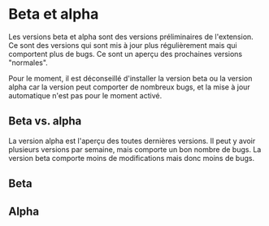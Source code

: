 # Beta et alpha
Les versions beta et alpha sont des versions préliminaires de l'extension. Ce sont des versions qui sont mis à jour plus régulièrement mais qui comportent plus de bugs. Ce sont un aperçu des prochaines versions "normales".

Pour le moment, il est déconseillé d'installer la version beta ou la version alpha car la version peut comporter de nombreux bugs, et la mise à jour automatique n'est pas pour le moment activé.

## Beta vs. alpha
La version alpha est l'aperçu des toutes dernières versions. Il peut y avoir plusieurs versions par semaine, mais comporte un bon nombre de bugs. La version beta comporte moins de modifications mais donc moins de bugs.

## Beta
## Alpha
